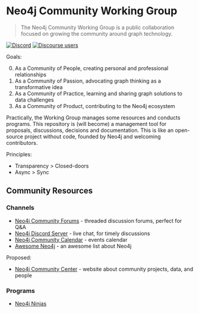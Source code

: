 # Neo4j Community Working Group

> The Neo4j Community Working Group is a public collaboration focused on growing the community around graph technology.

[![Discord](https://img.shields.io/discord/787399249741479977?logo=discord&logoColor=white)](https://discord.gg/neo4j)
[![Discourse users](https://img.shields.io/discourse/users?label=Forums&logo=discourse&server=https%3A%2F%2Fcommunity.neo4j.com)](https://community.neo4j.com)

Goals:

0. As a Community of People, creating personal and professional relationships
1. As a Community of Passion, advocating graph thinking as a transformative idea
2. As a Community of Practice, learning and sharing graph solutions to data challenges
3. As a Community of Product, contributing to the Neo4j ecosystem

Practically, the Working Group manages some resources and conducts programs. This repository is (will become) a management
tool for proposals, discussions, decisions and documentation. This is like an open-source project without code, founded by Neo4j 
and welcoming contributors. 

Principles:

- Transparency > Closed-doors
- Async > Sync

## Community Resources

### Channels

- [Neo4j Community Forums](https://community.neo4j.com) - threaded discussion forums, perfect for Q&A
- [Neo4j Discord Server](https://discord.com/invite/neo4j) - live chat, for timely discussions
- [Neo4j Community Calendar](https://calendar.google.com/calendar/u/0?cid=Y19wOXRscGo0Mm0xNmI0bG9tbDAwM3RkbmQxOEBncm91cC5jYWxlbmRhci5nb29nbGUuY29t) - events calendar
- [Awesome Neo4j](https://github.com/neo4j-contrib/awesome-neo4j) - an awesome list about Neo4j

Proposed:
- [Neo4j Community Center](https://github.com/neo4j-contrib/neo4j-cc) - website about community projects, data, and people

### Programs

- [Neo4j Ninjas](https://community.neo4j.com/t/neo4j-ninjas-master-neo4j-through-advanced-training-by-helping-people/12208)
